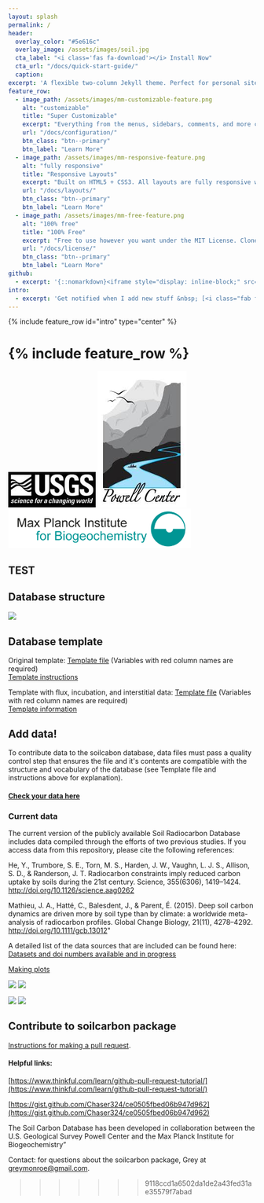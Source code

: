```yaml
---
layout: splash
permalink: /
header:
  overlay_color: "#5e616c"
  overlay_image: /assets/images/soil.jpg
  cta_label: "<i class='fas fa-download'></i> Install Now"
  cta_url: "/docs/quick-start-guide/"
  caption:
excerpt: 'A flexible two-column Jekyll theme. Perfect for personal sites, blogs, and portfolios hosted on GitHub or your own server.<br /> <small><a href="https://github.com/mmistakes/minimal-mistakes/releases/tag/4.10.1">Latest release v4.11.2</a></small><br /><br /> {::nomarkdown}<iframe style="display: inline-block;" src="https://ghbtns.com/github-btn.html?user=mmistakes&repo=minimal-mistakes&type=star&count=true&size=large" frameborder="0" scrolling="0" width="160px" height="30px"></iframe> <iframe style="display: inline-block;" src="https://ghbtns.com/github-btn.html?user=mmistakes&repo=minimal-mistakes&type=fork&count=true&size=large" frameborder="0" scrolling="0" width="158px" height="30px"></iframe>{:/nomarkdown}'
feature_row:
  - image_path: /assets/images/mm-customizable-feature.png
    alt: "customizable"
    title: "Super Customizable"
    excerpt: "Everything from the menus, sidebars, comments, and more can be configured or set with YAML Front Matter."
    url: "/docs/configuration/"
    btn_class: "btn--primary"
    btn_label: "Learn More"
  - image_path: /assets/images/mm-responsive-feature.png
    alt: "fully responsive"
    title: "Responsive Layouts"
    excerpt: "Built on HTML5 + CSS3. All layouts are fully responsive with helpers to augment your content."
    url: "/docs/layouts/"
    btn_class: "btn--primary"
    btn_label: "Learn More"
  - image_path: /assets/images/mm-free-feature.png
    alt: "100% free"
    title: "100% Free"
    excerpt: "Free to use however you want under the MIT License. Clone it, fork it, customize it, whatever!"
    url: "/docs/license/"
    btn_class: "btn--primary"
    btn_label: "Learn More"
github:
  - excerpt: '{::nomarkdown}<iframe style="display: inline-block;" src="https://ghbtns.com/github-btn.html?user=mmistakes&repo=minimal-mistakes&type=star&count=true&size=large" frameborder="0" scrolling="0" width="160px" height="30px"></iframe> <iframe style="display: inline-block;" src="https://ghbtns.com/github-btn.html?user=mmistakes&repo=minimal-mistakes&type=fork&count=true&size=large" frameborder="0" scrolling="0" width="158px" height="30px"></iframe>{:/nomarkdown}'
intro:
  - excerpt: 'Get notified when I add new stuff &nbsp; [<i class="fab fa-twitter"></i> @mmistakes](https://twitter.com/mmistakes){: .btn .btn--twitter} [<i class="fab fa-paypal"></i> Tip Me](https://www.paypal.me/mmistakes){: .btn .btn--primary}'
---
```


{% include feature_row id="intro" type="center" %}

{% include feature_row %}
=======
![](assets/images/USGS.jpg)
![](assets/images/PowellCenter.jpeg)
![](assets/images/MPI-BGC_logo_EN.png)

## TEST

## Database structure
![](site_files/assets/images/structure_new.png)

## Database template

Original template:
[Template file](https://github.com/powellcenter-soilcarbon/soilcarbon/raw/master/inst/extdata/Master_template_orig.xlsx) (Variables with red column names are required)  
[Template instructions](/site_files/Template_info.html)

Template with flux, incubation, and interstitial data:
[Template file](https://github.com/powellcenter-soilcarbon/soilcarbon/raw/master/inst/extdata/Master_template_MPI_v10.xlsx) (Variables with red column names are required)  
[Template information](https://github.com/powellcenter-soilcarbon/soilcarbon/raw/master/inst/extdata/Template_info_MPI_v10.xlsx)

## Add data!

To contribute data to the soilcabon database, data files must pass a quality control step that ensures the file and it's contents are compatible with the structure and vocabulary of the database (see Template file and instructions above for explanation). 

#### [Check your data here](http://powellcenter-soilcarbon.ocpu.io/soilcarbon/www/)

### Current data
The current version of the publicly available Soil Radiocarbon Database includes data compiled through the efforts of two previous studies. If you access data from this repository, please cite the following references:

He, Y., Trumbore, S. E., Torn, M. S., Harden, J. W., Vaughn, L. J. S., Allison, S. D., & Randerson, J. T. Radiocarbon constraints imply reduced carbon uptake by soils during the 21st century. Science, 355(6306), 1419–1424. http://doi.org/10.1126/science.aag0262

Mathieu, J. A., Hatté, C., Balesdent, J., & Parent, É. (2015). Deep soil carbon dynamics are driven more by soil type than by climate: a worldwide meta-analysis of radiocarbon profiles. Global Change Biology, 21(11), 4278–4292. http://doi.org/10.1111/gcb.13012"

A detailed list of the data sources that are included can be found here:
[Datasets and doi numbers available and in progress](/site_files/make_current_dataset_list.html) 

[Making plots](/site_files/Plots.html)

![](site_files/assets/images/mat.png)
![](site_files/assets/images/map.png)



![](site_files/assets/images/layerplot.png)
![](site_files/assets/images/fractionplot.png)

## Contribute to soilcarbon package
[Instructions for making a pull request](pull-requests).

#### Helpful links:
[https://www.thinkful.com/learn/github-pull-request-tutorial/](https://www.thinkful.com/learn/github-pull-request-tutorial/)

[https://gist.github.com/Chaser324/ce0505fbed06b947d962](https://gist.github.com/Chaser324/ce0505fbed06b947d962)

The Soil Carbon Database has been developed in collaboration between the U.S. Geological Survey Powell Center and the Max Planck Institute for Biogeochemistry”

Contact: for questions about the soilcarbon package, Grey at greymonroe@gmail.com. 
>>>>>>> 9118ccd1a6502da1de2a43fed31ae35579f7abad
